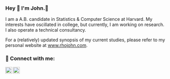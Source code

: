 ### Hey 👋 I'm John.🐺

I am a A.B. candidate in Statistics & Computer Science at Harvard. My interests have oscillated in college, but currently, I am working on research. I also operate a technical consultancy.

For a (relatively) updated synopsis of my current studies, please refer to my personal website at www.rhojohn.com.

### 🤝 Connect with me:

<a href="https://www.linkedin.com/in/rhojohn/"><img align="left" src="https://raw.githubusercontent.com/yushi1007/yushi1007/main/images/linkedin.svg" alt="John Rho | LinkedIn" width="21px"/></a>
<a href="https://johnrho.medium.com/"><img align="left" src="https://raw.githubusercontent.com/yushi1007/yushi1007/main/images/medium.svg" alt="John Rho | Medium" width="21px"/></a>
</br>
